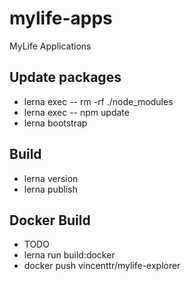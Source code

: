 # mylife-apps
MyLife Applications

## Update packages
 - lerna exec -- rm -rf ./node_modules
 - lerna exec -- npm update
 - lerna bootstrap

## Build
 - lerna version
 - lerna publish

## Docker Build
 - TODO
 - lerna run build:docker
 - docker push vincenttr/mylife-explorer
